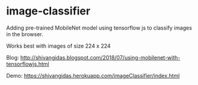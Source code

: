 # image-classifier
Adding pre-trained MobileNet model using tensorflow js to classify images in the browser.

Works best with images of size 224 x 224

Blog: http://shivangidas.blogspot.com/2018/07/using-mobilenet-with-tensorflowjs.html

Demo: https://shivangidas.herokuapp.com/imageClassifier/index.html

